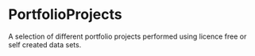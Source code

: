# PortfolioProjects
A selection of different portfolio projects performed using licence free or self created data sets.
